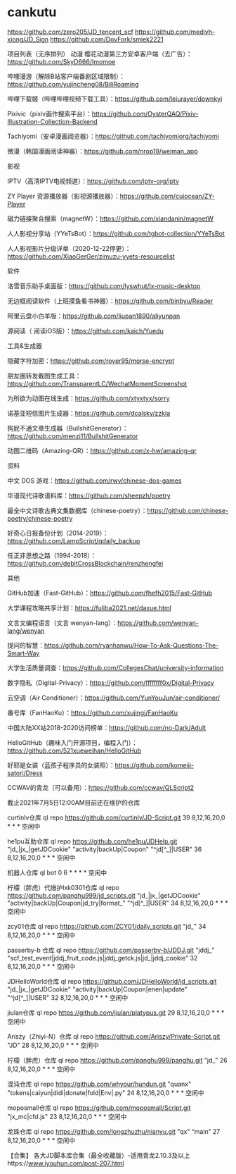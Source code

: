 # cankutu
https://github.com/zero205/JD_tencent_scf
https://github.com/medivh-xiong/JD_Sign
https://github.com/DovFork/smiek2221

项目列表（无序排列）
动漫
樱花动漫第三方安卓客户端（去广告）：https://github.com/SkyD666/Imomoe

哔哩漫游（解除B站客户端番剧区域限制）：https://github.com/yujincheng08/BiliRoaming

哔哩下载姬（哔哩哔哩视频下载工具）：https://github.com/leiurayer/downkyi

Pixivic（pixiv画作搜索平台）：https://github.com/OysterQAQ/Pixiv-Illustration-Collection-Backend

Tachiyomi（安卓漫画阅览器）：https://github.com/tachiyomiorg/tachiyomi

微漫（韩国漫画阅读神器）：https://github.com/nrop19/weiman_app

影视

IPTV（高清IPTV电视频道）：https://github.com/iptv-org/iptv

ZY Player 资源播放器（影视源播放器）：https://github.com/cuiocean/ZY-Player

磁力链接聚合搜索（magnetW）：https://github.com/xiandanin/magnetW

人人影视分享站（YYeTsBot）：https://github.com/tgbot-collection/YYeTsBot

人人影视影片分级详单（2020-12-22停更）：https://github.com/XiaoGerGer/zimuzu-yyets-resourcelist

软件

洛雪音乐助手桌面版：https://github.com/lyswhut/lx-music-desktop

无边框阅读软件（上班摸鱼看书神器）：https://github.com/binbyu/Reader

阿里云盘小白羊版：https://github.com/liupan1890/aliyunpan

源阅读（ 阅读iOS版）：https://github.com/kaich/Yuedu

工具&生成器

隐藏字符加密：https://github.com/rover95/morse-encrypt

朋友圈转发截图生成工具：https://github.com/TransparentLC/WechatMomentScreenshot

为所欲为动图在线生成：https://github.com/xtyxtyx/sorry

诺基亚短信图片生成器：https://github.com/dcalsky/zzkia

狗屁不通文章生成器（BullshitGenerator）：https://github.com/menzi11/BullshitGenerator

动图二维码（Amazing-QR）：https://github.com/x-hw/amazing-qr

资料

中文 DOS 游戏：https://github.com/rwv/chinese-dos-games

华语现代诗歌语料库：https://github.com/sheepzh/poetry

最全中文诗歌古典文集数据库（chinese-poetry）：https://github.com/chinese-poetry/chinese-poetry

好奇心日报备份计划（2014-2019）：https://github.com/LampScript/qdaily_backup

任正非思想之路（1994-2018）：https://github.com/debitCrossBlockchain/renzhengfei

其他

GitHub加速（Fast-GitHub）：https://github.com/fhefh2015/Fast-GitHub

大学课程攻略共享计划：https://fuliba2021.net/daxue.html

文言文编程语言（文言 wenyan-lang）：https://github.com/wenyan-lang/wenyan

提问的智慧：https://github.com/ryanhanwu/How-To-Ask-Questions-The-Smart-Way

大学生活质量调查：https://github.com/CollegesChat/university-information

数字隐私（Digital-Privacy）：https://github.com/ffffffff0x/Digital-Privacy

云空调（Air Conditioner）：https://github.com/YunYouJun/air-conditioner/

番号库（FanHaoKu）：https://github.com/xujingj/FanHaoKu

中国大陆XX站2018-2020访问榜单：https://github.com/no-Dark/Adult

HelloGitHub（趣味入门开源项目，编程入门）：https://github.com/521xueweihan/HelloGitHub

好耶是女装（蓝孩子程序员的女装照）：https://github.com/komeiji-satori/Dress

CCWAV的青龙（可以备用）：https://github.com/ccwav/QLScript2

截止2021年7月5日12:00AM目前还在维护的仓库

curtinlv仓库 ql repo https://github.com/curtinlv/JD-Script.git 39 8,12,16,20,0 * * * 空闲中

he1pu互助仓库 ql repo https://github.com/he1pu/JDHelp.git "jd_|jx_|getJDCookie" "activity|backUp|Coupon" "^jd[^_]|USER" 36 8,12,16,20,0 * * * 空闲中

机器人仓库 ql bot 0 6 * * * * 空闲中

柠檬（胖虎）代维护lxk0301仓库 ql repo https://github.com/panghu999/jd_scripts.git "jd_|jx_|getJDCookie" "activity|backUp|Coupon|jd_try|format_" "^jd[^_]|USER" 34 8,12,16,20,0 * * * 空闲中

zcy01仓库 ql repo https://github.com/ZCY01/daily_scripts.git "jd_" 34 8,12,16,20,0 * * * 空闲中

passerby-b 仓库 ql repo https://github.com/passerby-b/JDDJ.git "jddj_" "scf_test_event|jddj_fruit_code.js|jddj_getck.js|jd_|jddj_cookie" 32 8,12,16,20,0 * * * 空闲中

JDHelloWorld仓库 ql repo https://github.com/JDHelloWorld/jd_scripts.git "jd_|jx_|getJDCookie" "activity|backUp|Coupon|enen|update" "^jd[^_]|USER" 32 8,12,16,20,0 * * * 空闲中

jiulan仓库 ql repo https://github.com/jiulan/platypus.git 29 8,12,16,20,0 * * * 空闲中

Ariszy（Zhiyi-N）仓库 ql repo https://github.com/Ariszy/Private-Script.git "JD" 28 8,12,16,20,0 * * * 空闲中

柠檬（胖虎）仓库 ql repo https://github.com/panghu999/panghu.git "jd_" 26 8,12,16,20,0 * * * 空闲中

混沌仓库 ql repo https://github.com/whyour/hundun.git "quanx" "tokens|caiyun|didi|donate|fold|Env|.py" 24 8,12,16,20,0 * * * 空闲中

moposmall仓库 ql repo https://github.com/moposmall/Script.git "jx_mc|cfd.js" 23 8,12,16,20,0 * * * 空闲中

龙珠仓库 ql repo https://github.com/longzhuzhu/nianyu.git "qx" “main” 27 8,12,16,20,0 * * * 空闲中

【合集】 各大JD脚本库合集（最全收藏版）-适用青龙2.10.3及以上https://www.iyouhun.com/post-207.html
